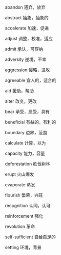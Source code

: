 abandon          遗弃，放弃

abstract         抽象，抽象的

accelerate       加速，促进

adjust           调整，校准，适应

admit            承认，可容纳

adversity        逆境，不幸

aggression       侵略，进攻

agreeable        宜人的，适合的

aid              援助，帮助

alter            改变，更改

bear             承受，忍受，具有

beneficial       有益的，有利的

boundary         边界，范围

calculate        计算，以为

capacity         能力，容量

deforestation    砍伐树林

erupt            火山爆发

evaporate        蒸发

flourish         繁荣，兴旺

recognition      认同，认可

reinforcement    强化

revolution       革命

self-sufficient  自给自足的

setting          环境，背景


